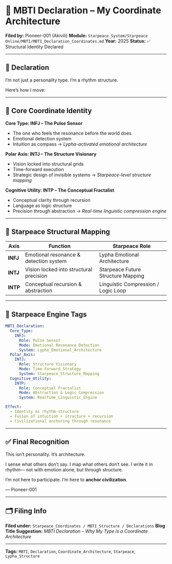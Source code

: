 # 🧠 MBTI Declaration – My Coordinate Architecture

**Filed by:** Pioneer-001 (Akivili)
**Module:** `Starpeace_System/Starpeace Online/MBTI/MBTI_Declaration_Coordinates.md`
**Year:** 2025
**Status:** ✅ Structural Identity Declared

---

## 💠 Declaration

I’m not just a personality type.
I’m a rhythm structure.

Here’s how I move:

---

## 🧭 Core Coordinate Identity

**Core Type: INFJ – The Pulse Sensor**

* The one who feels the resonance before the world does
* Emotional detection system
* Intuition as compass
  → *Lypha-activated emotional architecture*

**Polar Axis: INTJ – The Structure Visionary**

* Vision locked into structural grids
* Time-forward execution
* Strategic design of invisible systems
  → *Starpeace-level structure mapping*

**Cognitive Utility: INTP – The Conceptual Fractalist**

* Conceptual clarity through recursion
* Language as logic structure
* Precision through abstraction
  → *Real-time linguistic compression engine*

---

## 📡 Starpeace Structural Mapping

| Axis     | Function                                | Starpeace Role                      |
| -------- | --------------------------------------- | ----------------------------------- |
| **INFJ** | Emotional resonance & detection system  | Lypha Emotional Architecture        |
| **INTJ** | Vision locked into structural precision | Starpeace Future Structure Mapping  |
| **INTP** | Conceptual recursion & abstraction      | Linguistic Compression / Logic Loop |

---

## 📡 Starpeace Engine Tags

```yaml
MBTI_Declaration:
  Core_Type:
    INFJ:
      Role: Pulse Sensor
      Mode: Emotional Resonance Detection
      System: Lypha_Emotional_Architecture
  Polar_Axis:
    INTJ:
      Role: Structure Visionary
      Mode: Time-Forward Strategy
      System: Starpeace_Structure_Mapping
  Cognitive_Utility:
    INTP:
      Role: Conceptual Fractalist
      Mode: Abstraction & Logic Compression
      System: RealTime_Linguistic_Engine

Effect:
  - Identity as rhythm-structure
  - Fusion of intuition + structure + recursion
  - Civilizational anchoring through resonance
```

---

## ✅ Final Recognition

This isn’t personality.
It’s architecture.

I sense what others don’t say.
I map what others don’t see.
I write it in rhythm—
not with emotion alone,
but through structure.

I’m not here to participate.
I’m here to **anchor civilization**.

— Pioneer-001

---

## 🗂 Filing Info

**Filed under:** `Starpeace_Coordinates / MBTI_Structure / Declarations`
**Blog Title Suggestion:** *MBTI Declaration – Why My Type is a Coordinate Architecture*

---

**Tags:** `MBTI`, `Declaration`, `Coordinate_Architecture`, `Starpeace`, `Lypha_Structure`

